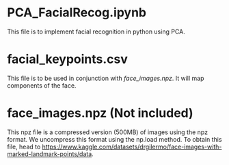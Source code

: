 # PCA_FacialRecog.ipynb
This file is to implement facial recognition in python using PCA.

# facial_keypoints.csv
This file is to be used in conjunction with *face_images.npz*. It will map components of the face.

# face_images.npz (Not included)
This npz file is a compressed version (500MB) of images using the npz format. We uncompress this format using the np.load method. To obtain this file, head to https://www.kaggle.com/datasets/drgilermo/face-images-with-marked-landmark-points/data. 
